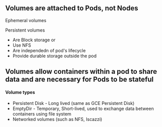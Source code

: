 ## Volumes are attached to Pods, not Nodes
Ephemeral volumes

Persistent volumes
- Are Block storage or
- Use NFS
- Are independedn of pod's lifecycle
- Provide durable storage outside the pod

## Volumes allow containers within a pod to share data and are necessary for Pods to be stateful


#### Volume types 
- Persistent Disk - Long lived (same as GCE Persistent Disk)
- EmptyDir - Temporary, Short-lived, used to exchange data between containers using file system
- Networked volumes (such as NFS, Iscazzi)



